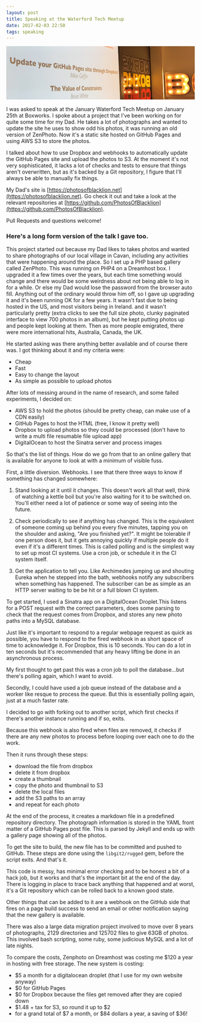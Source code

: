 ```yaml
---
layout: post
title: Speaking at the Waterford Tech Meetup
date: 2017-02-03 22:50
tags: speaking
---
```

![](/images/2017-02-03-waterford-tech-meetup/boxworks.jpg)

I was asked to speak at the January Waterford Tech Meetup on January 25th at Boxworks.
I spoke about a project that I've been working on for quite some time for my Dad.
He takes a lot of photographs and wanted to update the site he uses to show odd his photos, it was running an old version of ZenPhoto.
Now it's a static site hosted on GitHub Pages and using AWS S3 to store the photos.

I talked about how to use Dropbox and webhooks to automatically update the GitHub Pages site and upload the photos to S3.
At the moment it's not very sophisticated, it lacks a lot of checks and tests to ensure that things aren't overwritten, but as it's backed by a Git repository, I figure that I'll always be able to manually fix things.

My Dad's site is [https://photosofblacklion.net](https://photosofblacklion.net).
Go check it out and take a look at the relevant repositories at [https://github.com/PhotosOfBlacklion](https://github.com/PhotosOfBlacklion).

Pull Requests and questions welcome!

<script async class="speakerdeck-embed" data-id="b632d0af38ac4fc6ac45832bf9b6971e" data-ratio="1.77777777777778" src="//speakerdeck.com/assets/embed.js"></script>

### Here's a long form version of the talk I gave too.

This project started out because my Dad likes to takes photos and wanted to share photographs of our local village in Cavan, including any activities that were happening around the place. So I set up a PHP based gallery called ZenPhoto. This was running on PHP4 on a Dreamhost box. I upgraded it a few times over the years, but each time something would change and there would be some weirdness about not being able to log in for a while. Or else my Dad would lose the password from the browser auto fill. Anything out of the ordinary would throw him off, so I gave up upgrading it and it's been running OK for a few years. It wasn't fast due to being hosted in the US, and most visitors being in Ireland. and it wasn't particularly pretty (extra clicks to see the full size photo, clunky paginated interface to view 700 photos in an album), but he kept putting photos up and people kept looking at them. Then as more people emigrated, there were more international hits, Australia, Canada, the UK.

He started asking was there anything better available and of course there was. I got thinking about it and my criteria were:

- Cheap
- Fast
- Easy to change the layout
- As simple as possible to upload photos

After lots of messing around in the name of research, and some failed experiments, I decided on:

- AWS S3 to hold the photos (should be pretty cheap, can make use of a CDN easily)
- GitHub Pages to host the HTML (free, I know it pretty well)
- Dropbox to upload photos so they could be processed (don't have to write a multi file resumable file upload app)
- DigitalOcean to host the Sinatra server and process images

So that's the list of things. How do we go from that to an online gallery that is available for anyone to look at with a minimum of visible fuss.

First, a little diversion. Webhooks. I see that there three ways to know if something has changed somewhere:

1. Stand looking at it until it changes.
    This doesn't work all that well, think of watching a kettle boil but you're also waiting for it to be switched on. You'll either need a lot of patience or some way of seeing into the future.

1. Check periodically to see if anything has changed.
    This is the equivalent of someone coming up behind you every five minutes, tapping you on the shoulder and asking, "Are you finished yet?". It might be tolerable if one person does it, but it gets annoying quickly if multiple people do it even if it's a different times. This is called polling and is the simplest way to set up most CI systems. Use a cron job, or schedule it in the CI system itself.

1. Get the application to tell you.
    Like Archimedes jumping up and shouting Eureka when he stepped into the bath, webhooks notify any subscribers when something has happened. The subscriber can be as simple as an HTTP server waiting to be be hit or a full blown CI system.

To get started, I used a Sinatra app on a DigitalOcean Droplet.This listens for a POST request with the correct parameters, does some parsing to check that the request comes from Dropbox, and stores any new photo paths into a MySQL database.

Just like it's important to respond to a regular webpage request as quick as possible, you have to respond to the fired webhook in as short space of time to acknowledge it. For Dropbox, this is 10 seconds. You can do a lot in ten seconds but it's recommended that any heavy lifting be done in an asynchronous process.

My first thought to get past this was a cron job to poll the database...but there's polling again, which I want to avoid.

Secondly, I could have used a job queue instead of the database and a worker like resque to process the queue. But this is essentially polling again, just at a much faster rate.

I decided to go with forking out to another script, which first checks if there's another instance running and if so, exits.

Because this webhook is also fired when files are removed, it checks if there are any new photos to process before looping over each one to do the work.

Then it runs through these steps:

- download the file from dropbox
- delete it from dropbox
- create a thumbnail
- copy the photo and thumbnail to S3
- delete the local files
- add the S3 paths to an array
- and repeat for each photo

At the end of the process, it creates a markdown file in a predefined repository directory. The photograph information is stored in the YAML front matter of a GitHub Pages post file. This is parsed by Jekyll and ends up with a gallery page showing all of the photos.

To get the site to build, the new file has to be committed and pushed to GitHub. These steps are done using the `libgit2/rugged` gem, before the script exits. And that's it.

This code is messy, has minimal error checking and to be honest a bit of a hack job, but it works and that's the important bit at the end of the day. There is logging in place to trace back anything that happened and at worst, it's a Git repository which can be rolled back to a known good state.

Other things that can be added to it are a webhook on the GitHub side that fires on a page build success to send an email or other notification saying that the new gallery is available.

There was also a large data migration project involved to move over 8 years of photographs, 2129 directories and 125702 files to give 63GB of photos. This involved bash scripting, some ruby, some judicious MySQL and a lot of late nights.

To compare the costs, Zenphoto on Dreamhost was costing me $120 a year in hosting with free storage.
The new system is costing:

- $5 a month for a digitalocean droplet (that I use for my own website anyway)
- $0 for GitHub Pages
- $0 for Dropbox because the files get removed after they are copied down
- $1.48 + tax for S3, so round it up to $2
- for a grand total of $7 a month, or $84 dollars a year, a saving of $36!

